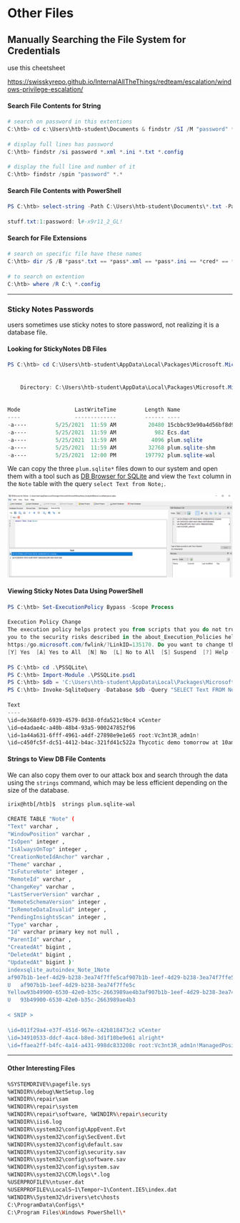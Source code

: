 # Other Files

## **Manually Searching the File System for Credentials**

use this cheetsheet

https://swisskyrepo.github.io/InternalAllTheThings/redteam/escalation/windows-privilege-escalation/

#### **Search File Contents for String**

```powershell
# search on password in this extentions
C:\htb> cd c:\Users\htb-student\Documents & findstr /SI /M "password" *.xml *.ini *.txt

# display full lines has password
C:\htb> findstr /si password *.xml *.ini *.txt *.config

# display the full line and number of it
C:\htb> findstr /spin "password" *.*
```

#### **Search File Contents with PowerShell**

```powershell
PS C:\htb> select-string -Path C:\Users\htb-student\Documents\*.txt -Pattern password

stuff.txt:1:password: l#-x9r11_2_GL!
```

#### **Search for File Extensions**

```powershell
# search on specific file have these names
C:\htb> dir /S /B *pass*.txt == *pass*.xml == *pass*.ini == *cred* == *vnc* == *.config*

# to search on extention
C:\htb> where /R C:\ *.config

```

***

### Sticky Notes Passwords

users sometimes use sticky notes to store password, not realizing it is a database file.

#### **Looking for StickyNotes DB Files**

```powershell
PS C:\htb> cd C:\Users\htb-student\AppData\Local\Packages\Microsoft.MicrosoftStickyNotes_8wekyb3d8bbwe\LocalState ; ls
 
 
    Directory: C:\Users\htb-student\AppData\Local\Packages\Microsoft.MicrosoftStickyNotes_8wekyb3d8bbwe\LocalState
 
 
Mode                 LastWriteTime         Length Name
----                 -------------         ------ ----
-a----         5/25/2021  11:59 AM          20480 15cbbc93e90a4d56bf8d9a29305b8981.storage.session
-a----         5/25/2021  11:59 AM            982 Ecs.dat
-a----         5/25/2021  11:59 AM           4096 plum.sqlite
-a----         5/25/2021  11:59 AM          32768 plum.sqlite-shm
-a----         5/25/2021  12:00 PM         197792 plum.sqlite-wal
```

We can copy the three `plum.sqlite*` files down to our system and open them with a tool such as [DB Browser for SQLite](https://sqlitebrowser.org/dl/) and view the `Text` column in the `Note` table with the query `select Text from Note;`.

![image.png](<../../../../.gitbook/assets/image (2).png>)

#### **Viewing Sticky Notes Data Using PowerShell**

```powershell
PS C:\htb> Set-ExecutionPolicy Bypass -Scope Process

Execution Policy Change
The execution policy helps protect you from scripts that you do not trust. Changing the execution policy might expose
you to the security risks described in the about_Execution_Policies help topic at
https:/go.microsoft.com/fwlink/?LinkID=135170. Do you want to change the execution policy?
[Y] Yes  [A] Yes to All  [N] No  [L] No to All  [S] Suspend  [?] Help (default is "N"): A

PS C:\htb> cd .\PSSQLite\
PS C:\htb> Import-Module .\PSSQLite.psd1
PS C:\htb> $db = 'C:\Users\htb-student\AppData\Local\Packages\Microsoft.MicrosoftStickyNotes_8wekyb3d8bbwe\LocalState\plum.sqlite'
PS C:\htb> Invoke-SqliteQuery -Database $db -Query "SELECT Text FROM Note" | ft -wrap
 
Text
----
\id=de368df0-6939-4579-8d38-0fda521c9bc4 vCenter
\id=e4adae4c-a40b-48b4-93a5-900247852f96
\id=1a44a631-6fff-4961-a4df-27898e9e1e65 root:Vc3nt3R_adm1n!
\id=c450fc5f-dc51-4412-b4ac-321fd41c522a Thycotic demo tomorrow at 10am
```

#### **Strings to View DB File Contents**

We can also copy them over to our attack box and search through the data using the `strings` command, which may be less efficient depending on the size of the database.

```bash
irix@htb[/htb]$  strings plum.sqlite-wal

CREATE TABLE "Note" (
"Text" varchar ,
"WindowPosition" varchar ,
"IsOpen" integer ,
"IsAlwaysOnTop" integer ,
"CreationNoteIdAnchor" varchar ,
"Theme" varchar ,
"IsFutureNote" integer ,
"RemoteId" varchar ,
"ChangeKey" varchar ,
"LastServerVersion" varchar ,
"RemoteSchemaVersion" integer ,
"IsRemoteDataInvalid" integer ,
"PendingInsightsScan" integer ,
"Type" varchar ,
"Id" varchar primary key not null ,
"ParentId" varchar ,
"CreatedAt" bigint ,
"DeletedAt" bigint ,
"UpdatedAt" bigint )'
indexsqlite_autoindex_Note_1Note
af907b1b-1eef-4d29-b238-3ea74f7ffe5caf907b1b-1eef-4d29-b238-3ea74f7ffe5c
U	af907b1b-1eef-4d29-b238-3ea74f7ffe5c
Yellow93b49900-6530-42e0-b35c-2663989ae4b3af907b1b-1eef-4d29-b238-3ea74f7ffe5c
U	93b49900-6530-42e0-b35c-2663989ae4b3

< SNIP >

\id=011f29a4-e37f-451d-967e-c42b818473c2 vCenter
\id=34910533-ddcf-4ac4-b8ed-3d1f10be9e61 alright*
\id=ffaea2ff-b4fc-4a14-a431-998dc833208c root:Vc3nt3R_adm1n!ManagedPosition=Yellow93b49900-6530-42e0-b35c-2663989ae4b3af907b1b-1eef-4d29-b238-3ea74f7ffe5c

```

***

#### **Other Interesting Files**

```bash
%SYSTEMDRIVE%\pagefile.sys
%WINDIR%\debug\NetSetup.log
%WINDIR%\repair\sam
%WINDIR%\repair\system
%WINDIR%\repair\software, %WINDIR%\repair\security
%WINDIR%\iis6.log
%WINDIR%\system32\config\AppEvent.Evt
%WINDIR%\system32\config\SecEvent.Evt
%WINDIR%\system32\config\default.sav
%WINDIR%\system32\config\security.sav
%WINDIR%\system32\config\software.sav
%WINDIR%\system32\config\system.sav
%WINDIR%\system32\CCM\logs\*.log
%USERPROFILE%\ntuser.dat
%USERPROFILE%\LocalS~1\Tempor~1\Content.IE5\index.dat
%WINDIR%\System32\drivers\etc\hosts
C:\ProgramData\Configs\*
C:\Program Files\Windows PowerShell\*
```
